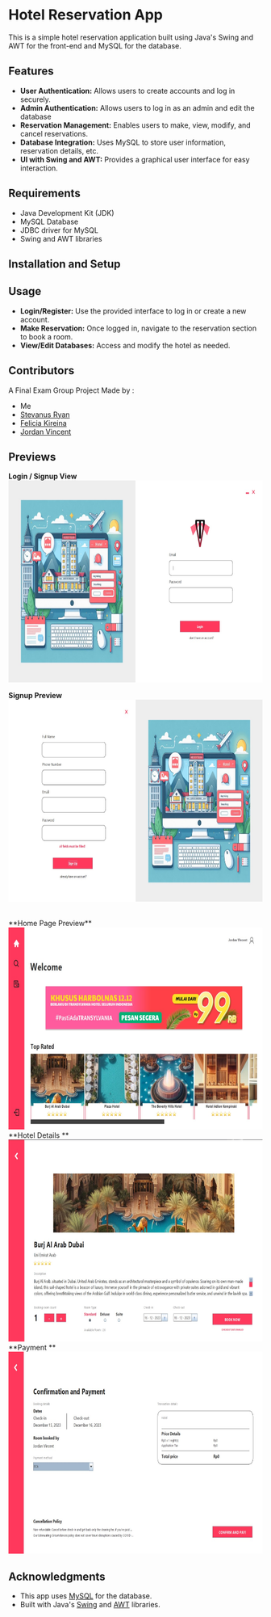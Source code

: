 # Hotel Reservation App

This is a simple hotel reservation application built using Java's Swing and AWT for the front-end and MySQL for the database.

## Features

- **User Authentication:** Allows users to create accounts and log in securely.
- **Admin Authentication:** Allows users to log in as an admin and edit the database
- **Reservation Management:** Enables users to make, view, modify, and cancel reservations.
- **Database Integration:** Uses MySQL to store user information, reservation details, etc.
- **UI with Swing and AWT:** Provides a graphical user interface for easy interaction.

## Requirements
- Java Development Kit (JDK)
- MySQL Database
- JDBC driver for MySQL
- Swing and AWT libraries

## Installation and Setup

## Usage
- **Login/Register:** Use the provided interface to log in or create a new account.
- **Make Reservation:** Once logged in, navigate to the reservation section to book a room.
- **View/Edit Databases:** Access and modify the hotel as needed.

## Contributors
A Final Exam Group Project Made by : 
- Me
- [Stevanus Ryan](https://github.com/stevanryan)
- [Felicia Kireina](https://github.com/feliciakireina)
- [Jordan Vincent](https://github.com/ZeroFairy)


## Previews
**Login / Signup View**<br>
<img src="./loginPreview.jpg" width="600" height="400">

**Signup Preview**<br>
<img src="./signupPreview.jpg" width="600" height="400">

<br>
**Home Page Preview**<br>
<img src="./homePage.jpg" width="600" height="400">

<br>
**Hotel Details **<br>
<img src="./hotelDetails.jpg" width="600" height="400">

<br>
**Payment ** <br>
<img src="./payment.jpg" width="600" height="400">


## Acknowledgments

- This app uses [MySQL](https://www.mysql.com/) for the database.
- Built with Java's [Swing](https://docs.oracle.com/javase/8/docs/api/javax/swing/package-summary.html) and [AWT](https://docs.oracle.com/javase/8/docs/api/java/awt/package-summary.html) libraries.
